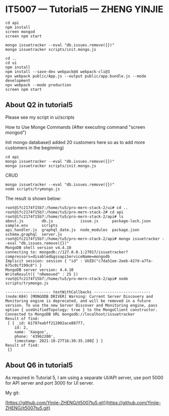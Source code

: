 
# IT5007 — Tutorial5 — ZHENG YINJIE

```
cd api
npm install
screen mongod 
screen npm start

mongo issuetracker --eval "db.issues.remove({})"
mongo issuetracker scripts/init.mongo.js

cd ..
cd ui
npm install
npm install --save-dev webpack@4 webpack-cli@3
npx webpack public/App.js --output public/app.bundle.js --mode development
npx webpack --mode production
screen npm start
```
## About Q2 in tutorial5

Please see my script in ui/scripts

How to Use  Monge Commands (After executing command "screen mongod")

Init mongo database(I added 20 customers here so as to add more customers in the beginning)

```
cd api     
mongo issuetracker --eval "db.issues.remove({})"
mongo issuetracker scripts/init.mongo.js
```

CRUD

```
mongo issuetracker --eval "db.issues.remove({})"
node scripts/trymongo.js
```

The result is shown below:
```
root@1fc2174f15b7:/home/tu5/pro-mern-stack-2/ui# cd ..
root@1fc2174f15b7:/home/tu5/pro-mern-stack-2# cd api
root@1fc2174f15b7:/home/tu5/pro-mern-stack-2/api# ls
about.js        db.js            issue.js      package-lock.json  sample.env      scripts  
api_handler.js  graphql_date.js  node_modules  package.json       schema.graphql  server.js
root@1fc2174f15b7:/home/tu5/pro-mern-stack-2/api# mongo issuetracker --eval "db.issues.remove({})"
MongoDB shell version v4.4.10
connecting to: mongodb://127.0.0.1:27017/issuetracker?compressors=disabled&gssapiServiceName=mongodb
Implicit session: session { "id" : UUID("c7da51ee-2eeb-427d-a7fa-675c0cf199c8") }
MongoDB server version: 4.4.10
WriteResult({ "nRemoved" : 25 })
root@1fc2174f15b7:/home/tu5/pro-mern-stack-2/api# node scripts/trymongo.js                        

-------------------- testWithCallbacks -------------------------
(node:684) [MONGODB DRIVER] Warning: Current Server Discovery and Monitoring engine is deprecated, and will be removed in a future version. To use the new Server Discover and Monitoring engine, pass option { useUnifiedTopology: true } to the MongoClient constructor.
Connected to MongoDB URL mongodb://localhost/issuetracker
Result of find:
 [ { _id: 61797eabff212002ace887f7,
    id: 2,
    name: 'Xaogoo',
    phone: '43962200',
    timestamp: 2021-10-27T16:30:35.100Z } ]
Result of find:
 []
```
## About Q6 in tutorial5
As required in Tutorial 5, I am using a separate UI/API server, use port 5000 for API server and port 3000 for UI server.

My git:

[https://github.com/Yinjie-ZHENG/it5007tu5.git](https://github.com/Yinjie-ZHENG/it5007tu5.git)
